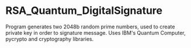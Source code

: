 # RSA_Quantum_DigitalSignature
Program generates two 2048b random prime numbers, used to create private key in order to signature message. Uses IBM's Quantum Computer, pycrypto and cryptography libraries.
